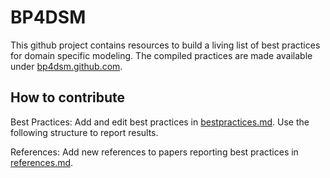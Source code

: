 # BP4DSM

This github project contains resources to build a living list of best practices for
domain specific modeling. The compiled practices are made available under <a href="bp4dsm.github.com">bp4dsm.github.com</a>. 

## How to contribute

Best Practices: Add and edit best practices in [bestpractices.md](bestpractices.md). Use the following structure to report results.

References: Add new references to papers reporting best practices in [references.md](references.md).







